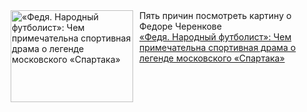 <!--2025-01-04 22:34:30-->
<div class="yb">
  <div class="rss smaller1 kino_teatr"><a href="https://www.kino-teatr.ru/blog/y2025/1-4/2003/" title="«Федя. Народный футболист»: Чем примечательна спортивная драма о легенде московского «Спартака»"><img src="https://www.kino-teatr.ru/blog/3/0/2003/poster.jpg" width="196" height="147" align="left" hspace="5" style="margin: 0px 10px 0px 5px" alt="«Федя. Народный футболист»: Чем примечательна спортивная драма о легенде московского «Спартака»"/></a>Пять причин посмотреть картину о Федоре Черенкове <br><a class="light" href="https://www.kino-teatr.ru/blog/y2025/1-4/2003/">«Федя. Народный футболист»: Чем примечательна спортивная драма о легенде московского «Спартака»</a></div>
</div>
